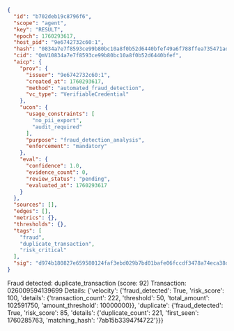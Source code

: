 ```json
{
  "id": "b702deb19c8796f6",
  "scope": "agent",
  "key": "RESULT",
  "epoch": 1760293617,
  "host_pid": "9e6742732c60:1",
  "hash": "0834a7e7f8593ce99b80bc10a8f0b52d6440bfef49a6f788ffea735471adb4b9",
  "cid": "QmV10834a7e7f8593ce99b80bc10a8f0b52d6440bfef",
  "aicp": {
    "prov": {
      "issuer": "9e6742732c60:1",
      "created_at": 1760293617,
      "method": "automated_fraud_detection",
      "vc_type": "VerifiableCredential"
    },
    "ucon": {
      "usage_constraints": [
        "no_pii_export",
        "audit_required"
      ],
      "purpose": "fraud_detection_analysis",
      "enforcement": "mandatory"
    },
    "eval": {
      "confidence": 1.0,
      "evidence_count": 0,
      "review_status": "pending",
      "evaluated_at": 1760293617
    }
  },
  "sources": [],
  "edges": [],
  "metrics": {},
  "thresholds": {},
  "tags": [
    "fraud",
    "duplicate_transaction",
    "risk_critical"
  ],
  "sig": "d974b180827e659580124faf3ebd029b7bd01bafe06fccdf3478a74eca38da33"
}
```

Fraud detected: duplicate_transaction (score: 92)
Transaction: 026009594139699
Details: {'velocity': {'fraud_detected': True, 'risk_score': 100, 'details': {'transaction_count': 222, 'threshold': 50, 'total_amount': 102591750, 'amount_threshold': 10000000}}, 'duplicate': {'fraud_detected': True, 'risk_score': 85, 'details': {'duplicate_count': 221, 'first_seen': 1760285763, 'matching_hash': '7ab15b33947f4722'}}}